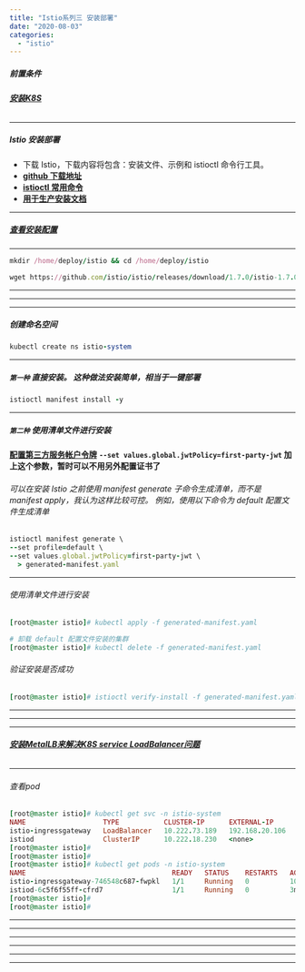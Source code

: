```yaml
---
title: "Istio系列三 安装部署"
date: "2020-08-03"
categories: 
  - "istio"
---
```


##### 前置条件

###### **[安装K8S](http://www.dev-share.top/2020/08/24/ansible-playbook-%e6%8e%a7%e5%88%b6-kubeadm%e9%83%a8%e7%bd%b2k8s-%e5%a0%86%e5%8f%a0etcd/ "安装K8S")**

* * *

##### Istio 安装部署

- 下载 Istio，下载内容将包含：安装文件、示例和 istioctl 命令行工具。
- **[github 下载地址](https://github.com/istio/istio/tags/ "github 下载地址")**
- **[istioctl 常用命令](https://istio.io/latest/zh/docs/reference/commands/istioctl/ "istioctl 常用命令")**
- **[用于生产安装文档](https://istio.io/latest/zh/docs/setup/install/istioctl/ "用于生产安装文档")**

* * *

##### **[查看安装配置](https://istio.io/latest/zh/docs/setup/additional-setup/config-profiles/ "查看安装配置")**

* * *

```ruby
mkdir /home/deploy/istio && cd /home/deploy/istio

wget https://github.com/istio/istio/releases/download/1.7.0/istio-1.7.0-linux-amd64.tar.gz && tar -zxvf istio-1.7.0-linux-amd64.tar.gz && cp istio-1.7.0/bin/istioctl /usr/local/bin/

```

* * *

* * *

* * *

##### 创建命名空间

```ruby
kubectl create ns istio-system
```

* * *

##### **`第一种`** 直接安装。 这种做法安装简单，相当于一键部署

```ruby
istioctl manifest install -y
```

* * *

##### **`第二种`** 使用清单文件进行安装

**[配置第三方服务帐户令牌](https://istio.io/latest/docs/ops/best-practices/security/#configure-third-party-service-account-tokens "配置第三方服务帐户令牌")** **`--set values.global.jwtPolicy=first-party-jwt` 加上这个参数，暂时可以不用另外配置证书了**

###### 可以在安装 Istio 之前使用 manifest generate 子命令生成清单，而不是 manifest apply，我认为这样比较可控。 例如，使用以下命令为 default 配置文件生成清单

```ruby
istioctl manifest generate \
--set profile=default \
--set values.global.jwtPolicy=first-party-jwt \
  > generated-manifest.yaml
```

* * *

###### 使用清单文件进行安装

```ruby
[root@master istio]# kubectl apply -f generated-manifest.yaml

# 卸载 default 配置文件安装的集群
[root@master istio]# kubectl delete -f generated-manifest.yaml

```

###### 验证安装是否成功

```ruby
[root@master istio]# istioctl verify-install -f generated-manifest.yaml
```

* * *

* * *

* * *

###### **[安装MetalLB来解决K8S service LoadBalancer问题](http://www.dev-share.top/2020/08/14/%e4%bd%bf%e7%94%a8metallb%e6%9d%a5%e8%a7%a3%e5%86%b3k8s-service-loadbalancer%e9%97%ae%e9%a2%98/ "安装MetalLB来解决K8S service LoadBalancer问题")**

* * *

###### 查看pod

```ruby
[root@master istio]# kubectl get svc -n istio-system
NAME                   TYPE           CLUSTER-IP      EXTERNAL-IP      PORT(S)                                                      AGE
istio-ingressgateway   LoadBalancer   10.222.73.189   192.168.20.106   15021:31797/TCP,80:32578/TCP,443:31676/TCP,15443:31801/TCP   98s
istiod                 ClusterIP      10.222.18.230   <none>           15010/TCP,15012/TCP,443/TCP,15014/TCP,853/TCP                2m57s
[root@master istio]#
[root@master istio]#
[root@master istio]# kubectl get pods -n istio-system
NAME                                    READY   STATUS    RESTARTS   AGE
istio-ingressgateway-746548c687-fwpkl   1/1     Running   0          106s
istiod-6c5f6f55ff-cfrd7                 1/1     Running   0          3m5s
[root@master istio]#
[root@master istio]#
```

* * *

* * *

* * *

* * *

* * *

* * *

